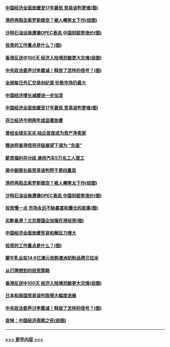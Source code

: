 #### [中国经济全面放缓至17年最低 贸易谈判更难(图)](../pages/p5/907648.md?t=09172344) 
#### [港府再阻击索罗斯做空？被人嘲笑太下作(组图)](../pages/p5/907637.md?t=09172344) 
#### [沙特石油设施遭袭OPEC表态 中国则趁势涨价(图)](../pages/p5/907570.md?t=09172344) 
#### [投资的工作重点是什么？(图)](../pages/p5/907561.md?t=09172344) 
#### [香港反送中100天 经济入险境恐酿更大灾难(组图)](../pages/p5/907533.md?t=09172344) 
#### [中央政法委声讨李嘉诚！释放了怎样的信号？(图)](../pages/p5/907522.md?t=09172344) 
#### [全球每日外汇交易创纪录 伦敦市场仍最大](../pages/p5/907685.md?t=09172344) 
#### [中国经济增长减缓进一步加深](../pages/p5/907649.md?t=09172344) 
#### [中国经济全面放缓至17年最低 贸易谈判更难(图)](../pages/p5/907648.md?t=09172344) 
#### [芬兰经济今明两年或显著放缓](../pages/p5/907643.md?t=09172344) 
#### [曾经全球买买买 陆企首度成为资产净卖家](../pages/p5/907641.md?t=09172344) 
#### [穆迪将香港信用评级展望下调为 “负面”](../pages/p5/907640.md?t=09172344) 
#### [薪资福利存分歧 通用汽车5万名工人罢工](../pages/p5/907639.md?t=09172344) 
#### [美中副部长级贸易谈判将于周四重启](../pages/p5/907638.md?t=09172344) 
#### [港府再阻击索罗斯做空？被人嘲笑太下作(组图)](../pages/p5/907637.md?t=09172344) 
#### [沙特石油设施遭袭OPEC表态 中国则趁势涨价(图)](../pages/p5/907570.md?t=09172344) 
#### [投资慢一点 市场永远不缺暴富和爆仓的故事(图)](../pages/p5/907564.md?t=09172344) 
#### [买断香港？北京要国企加强在港投资(图)](../pages/p5/907582.md?t=09172344) 
#### [中国经济全面放缓贸易和解压力增大](../pages/p5/907579.md?t=09172344) 
#### [投资的工作重点是什么？(图)](../pages/p5/907561.md?t=09172344) 
#### [蒙牛乳业拟14.6亿澳元收购澳洲奶粉品牌贝拉米](../pages/p5/907571.md?t=09172344) 
#### [从打牌想到的投资策略](../pages/p5/907563.md?t=09172344) 
#### [香港反送中100天 经济入险境恐酿更大灾难(组图)](../pages/p5/907533.md?t=09172344) 
#### [日本和美国贸易谈判取得大幅度进展](../pages/p5/907527.md?t=09172344) 
#### [中央政法委声讨李嘉诚！释放了怎样的信号？(图)](../pages/p5/907522.md?t=09172344) 
#### [哀悼：中国经济周期之死(组图)](../pages/p5/907455.md?t=09172344) 

----
#### [ >>> 更早内容 <<< ](../indexes/p5-earlier.md)
